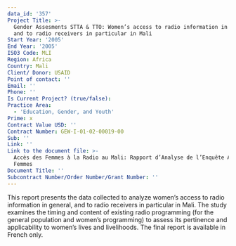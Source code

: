 ```yaml
---
data_id: '357'
Project Title: >-
  Gender Assesments STTA & TTO: Women’s access to radio information in general,
  and to radio receivers in particular in Mali
Start Year: '2005'
End Year: '2005'
ISO3 Code: MLI
Region: Africa
Country: Mali
Client/ Donor: USAID
Point of contact: ''
Email: ''
Phone: ''
Is Current Project? (true/false): 
Practice Area:
  - 'Education, Gender, and Youth'
Prime: x
Contract Value USD: ''
Contract Number: GEW-I-01-02-00019-00
Sub: ''
Link: ''
Link to the document file: >-
  Accès des Femmes à la Radio au Mali: Rapport d’Analyse de l’Enquête Auprès des
  Femmes
Document Title: ''
Subcontract Number/Order Number/Grant Number: ''
---
```


This report presents the data collected to analyze women’s access to radio information in general, and to radio receivers in particular in Mali. The study examines the timing and content of existing radio programming (for the general population and women’s programming) to assess its pertinence and applicability to women’s lives and livelihoods. The final report is available in French only.